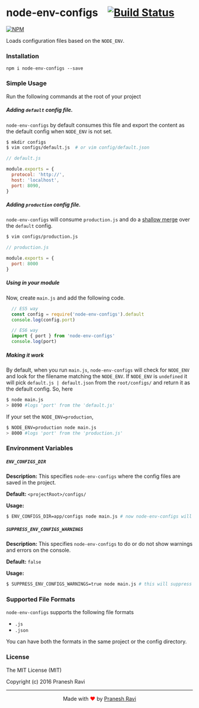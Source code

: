 # node-env-configs &nbsp; &nbsp;[![Build Status](https://travis-ci.org/praneshr/env-configs.svg?branch=master)](https://travis-ci.org/praneshr/env-configs)

[![NPM](https://nodei.co/npm/node-env-configs.png?downloads=true&downloadRank=true&stars=true)](https://nodei.co/npm/node-env-configs/)

Loads configuration files based on the `NODE_ENV`.

### Installation

```
npm i node-env-configs --save
```

### Simple Usage

Run the following commands at the root of your project

##### Adding `default` config file.

`node-env-configs` by default consumes this file and export the content as the default config when `NODE_ENV` is not set.
```bash
$ mkdir configs
$ vim configs/default.js  # or vim config/default.json
```
```javascript
// default.js

module.exports = {
  protocol: 'http://',
  host: 'localhost',
  port: 8090,
}
```
##### Adding `production` config file.
`node-env-configs` will consume `production.js` and do a [shallow merge](https://developer.mozilla.org/en/docs/Web/JavaScript/Reference/Global_Objects/Object/assign) over the `default` config.

```bash
$ vim configs/production.js
```

```javascript
// production.js

module.exports = {
  port: 8000
}
```
##### Using in your module
Now, create `main.js` and add the following code.
```javascript
  // ES5 way
  const config = require('node-env-configs').default
  console.log(config.port)

  // ES6 way
  import { port } from 'node-env-configs'
  console.log(port)
```

##### Making it work

By default, when you run `main.js`, `node-env-configs` will check for `NODE_ENV` and look for the filename matching the `NODE_ENV`. If `NODE_ENV` is `undefined` it will pick `default.js | default.json` from the `root/configs/` and return it as the default config. So, here

```bash
$ node main.js
> 8090 #logs 'port' from the 'default.js'
```

If your set the `NODE_ENV=production`,

```bash
$ NODE_ENV=production node main.js
> 8000 #logs 'port' from the 'production.js'
```

### Environment Variables

##### `ENV_CONFIGS_DIR`

**Description:** This specifies `node-env-configs` where the config files are saved in the project.

**Default:** `<projectRoot>/configs/`

**Usage:**
```bash
$ ENV_CONFIGS_DIR=app/configs node main.js # now node-env-configs will look for configs from the specified path
```

##### `SUPPRESS_ENV_CONFIGS_WARNINGS`
**Description:** This specifies `node-env-configs` to do or do not show warnings and errors on the console.

**Default:** `false`

**Usage:**
```bash
$ SUPPRESS_ENV_CONFIGS_WARNINGS=true node main.js # this will suppress all the warnings and the errors
```

### Supported File Formats

`node-env-configs` supports the following file formats
- `.js`
- `.json`

You can have both the formats in the same project or the config directory.

### License
The MIT License (MIT)

Copyright (c) 2016 Pranesh Ravi

<hr/>

<p align="center">
Made with <font color="red">♥</font> by <a href="https://github.com/praneshr">Pranesh Ravi</a>
</p>
